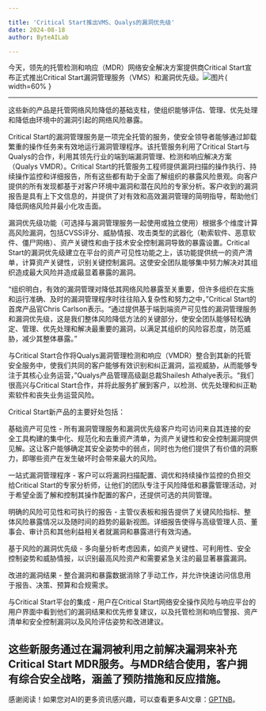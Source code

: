 ```yaml
---

title: 'Critical Start推出VMS、Qualys的漏洞优先级'
date: 2024-08-18
author: ByteAILab

---
```


今天，领先的托管检测和响应（MDR）网络安全解决方案提供商Critical Start宣布正式推出Critical Start漏洞管理服务（VMS）和漏洞优先级。![图片](https://ai-techpark.com/wp-content/uploads/2024/08/Critical-960x540.jpg){ width=60% }

---
这些新的产品是托管网络风险降低的基础支柱，使组织能够评估、管理、优先处理和降低由环境中的漏洞引起的网络风险暴露。

Critical Start的漏洞管理服务是一项完全托管的服务，使安全领导者能够通过卸载繁重的操作任务来有效地运行漏洞管理程序。该托管服务利用了Critical Start与Qualys的合作，利用其领先行业的端到端漏洞管理、检测和响应解决方案（Qualys VMDR）。Critical Start的托管服务工程师提供漏洞扫描的操作执行、持续操作监控和详细报告，所有这些都有助于全面了解组织的暴露风险景观。向客户提供的所有发现都基于对客户环境中漏洞和潜在风险的专家分析。客户收到的漏洞报告是具有上下文信息的，并提供了对有效和高效漏洞管理的简明指导，帮助他们降低网络风险并最小化攻击面。

漏洞优先级功能（可选择与漏洞管理服务一起使用或独立使用）根据多个维度计算高风险漏洞，包括CVSS评分、威胁情报、攻击类型的武器化（勒索软件、恶意软件、僵尸网络）、资产关键性和由于技术安全控制漏洞导致的暴露设置。Critical Start的漏洞优先级建立在平台的资产可见性功能之上，该功能提供统一的资产清单，计算资产关键性，识别关键控制漏洞。这使安全团队能够集中努力解决对其组织造成最大风险并造成最显着暴露的漏洞。

“组织明白，有效的漏洞管理对降低其网络风险暴露至关重要，但许多组织在实施和运行准确、及时的漏洞管理程序时往往陷入复杂性和努力之中，”Critical Start的首席产品官Chris Carlson表示。“通过提供基于端到端资产可见性的漏洞管理服务和漏洞优先级，这是我们整体风险降低方法的关键部分，使安全团队能够轻松确定、管理、优先处理和解决最重要的漏洞，以满足其组织的风险容忍度，防范威胁，减少其整体暴露。”

与Critical Start合作将Qualys漏洞管理检测和响应（VMDR）整合到其新的托管安全服务中，使我们共同的客户能够有效识别和纠正漏洞，监视威胁，从而能够专注于其核心业务运营，”Qualys产品管理高级副总裁Shailesh Athalye表示。“我们很高兴与Critical Start合作，并将此服务扩展到客户，以检测、优先处理和纠正勒索软件和丧失业务运营风险。

Critical Start新产品的主要好处包括：

基础资产可见性 - 所有漏洞管理服务和漏洞优先级客户均可访问来自其连接的安全工具构建的集中化、规范化和去重资产清单，为资产关键性和安全控制漏洞提供见解。这让客户能够确定其安全姿势中的弱点，同时也为他们提供了有价值的洞察力，即哪些资产在发生破坏时会带来最大的风险。

一站式漏洞管理程序 - 客户可以将漏洞扫描配置、调优和持续操作监控的负担交给Critical Start的专家分析师，让他们的团队专注于风险降低和暴露管理活动，对于希望全面了解和控制其操作配置的客户，还提供可选的共同管理。

明确的风险可见性和可执行的报告 - 主管仪表板和报告提供了关键风险指标、整体风险暴露情况以及随时间的趋势的最新视图。详细报告使得与高级管理人员、董事会、审计员和其他利益相关者就漏洞和暴露进行有效沟通。

基于风险的漏洞优先级 - 多向量分析考虑因素，如资产关键性、可利用性、安全控制姿势和威胁情报，以识别最高风险资产和需要紧急关注的最显著暴露漏洞。

改进的漏洞结果 - 整合漏洞和暴露数据消除了手动工作，并允许快速访问信息用于报告、决策、预算和合规需求。

与Critical Start平台的集成 - 用户在Critical Start网络安全操作风险与响应平台的用户界面中看到他们的漏洞结果和优先修复建议，以及托管检测和响应警报、资产清单和安全控制漏洞以及风险评估姿势和改进建议。

这些新服务通过在漏洞被利用之前解决漏洞来补充Critical Start MDR服务。与MDR结合使用，客户拥有综合安全战略，涵盖了预防措施和反应措施。
---
感谢阅读！如果您对AI的更多资讯感兴趣，可以查看更多AI文章：[GPTNB](https://gptnb.com)。
